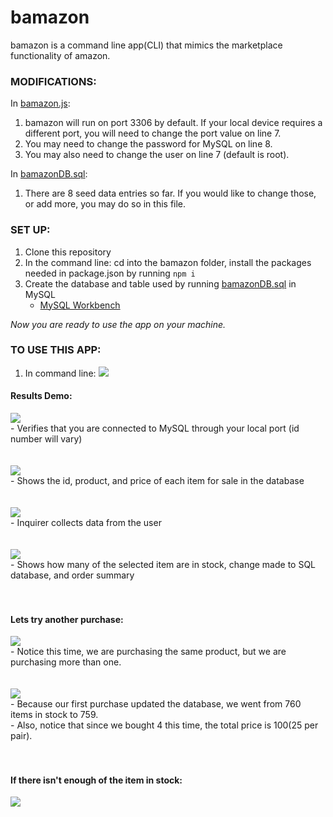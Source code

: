 # bamazon
bamazon is a command line app(CLI) that mimics the marketplace functionality of amazon.

### MODIFICATIONS:
In [bamazon.js](./bamazon.js):
1. bamazon will run on port 3306 by default.  If your local device requires a different port, you will need to change the port value on line 7.
2. You may need to change the password for MySQL on line 8.
3. You may also need to change the user on line 7 (default is root).

In [bamazonDB.sql](./bamazonDB.sql):
1. There are 8 seed data entries so far.  If you would like to change those, or add more, you may do so in this file.

### SET UP:
1. Clone this repository
2. In the command line: cd into the bamazon folder, install the packages needed in package.json by running
```npm i```
3. Create the database and table used by running [bamazonDB.sql](./bamazonDB.sql) in MySQL 
    * [MySQL Workbench](https://dev.mysql.com/downloads/workbench/)

*Now you are ready to use the app on your machine.*

### TO USE THIS APP:
1. In command line: 
![](screenshots/1.png)

#### Results Demo:  <br>
![](screenshots/2.png) <br>
     - Verifies that you are connected to MySQL through your local port (id number will vary)<br><br><br>
![](screenshots/3.png)<br>
     - Shows the id, product, and price of each item for sale in the database<br><br><br>
![](screenshots/4.png)<br>
     - Inquirer collects data from the user<br><br><br>
![](screenshots/5.png)<br>
     - Shows how many of the selected item are in stock, change made to SQL database, and order summary<br><br><br>

#### Lets try another purchase: <br>
![](screenshots/6.png)<br>
     - Notice this time, we are purchasing the same product, but we are purchasing more than one.<br><br><br>
![](screenshots/7.png)<br>
     - Because our first purchase updated the database, we went from 760 items in stock to 759.<br>
     - Also, notice that since we bought 4 this time, the total price is $100($25 per pair).<br><br><br>     

#### If there isn't enough of the item in stock: <br>
![](screenshots/8.png)

